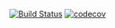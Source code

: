 [![Build Status](https://travis-ci.com/ikioresko/job4j_threads.svg?branch=master)](https://travis-ci.com/ikioresko/job4j_threads)
[![codecov](https://codecov.io/gh/ikioresko/job4j_threads/branch/master/graph/badge.svg?token=3ZAVT5DK3Y)](https://codecov.io/gh/ikioresko/job4j_threads)